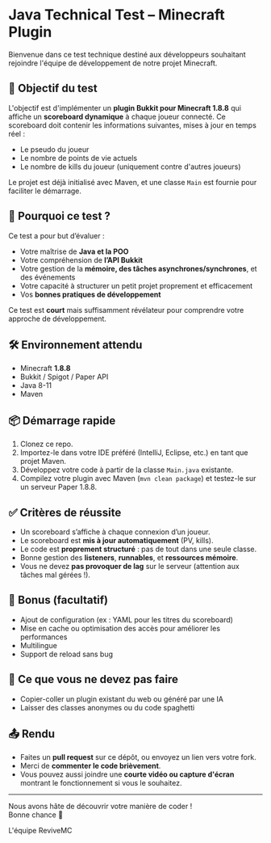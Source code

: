 # Java Technical Test – Minecraft Plugin

Bienvenue dans ce test technique destiné aux développeurs souhaitant rejoindre l'équipe de développement de notre projet Minecraft.

## 🎯 Objectif du test

L'objectif est d'implémenter un **plugin Bukkit pour Minecraft 1.8.8** qui affiche un **scoreboard dynamique** à chaque joueur connecté. Ce scoreboard doit contenir les informations suivantes, mises à jour en temps réel :

- Le pseudo du joueur
- Le nombre de points de vie actuels
- Le nombre de kills du joueur (uniquement contre d'autres joueurs)

Le projet est déjà initialisé avec Maven, et une classe `Main` est fournie pour faciliter le démarrage.

## 💼 Pourquoi ce test ?

Ce test a pour but d’évaluer :
- Votre maîtrise de **Java et la POO**
- Votre compréhension de **l’API Bukkit**
- Votre gestion de la **mémoire, des tâches asynchrones/synchrones**, et des événements
- Votre capacité à structurer un petit projet proprement et efficacement
- Vos **bonnes pratiques de développement**

Ce test est **court** mais suffisamment révélateur pour comprendre votre approche de développement.

## 🛠️ Environnement attendu

- Minecraft **1.8.8**
- Bukkit / Spigot / Paper API
- Java 8-11
- Maven

## 📦 Démarrage rapide

1. Clonez ce repo.
2. Importez-le dans votre IDE préféré (IntelliJ, Eclipse, etc.) en tant que projet Maven.
3. Développez votre code à partir de la classe `Main.java` existante.
4. Compilez votre plugin avec Maven (`mvn clean package`) et testez-le sur un serveur Paper 1.8.8.

## ✅ Critères de réussite

- Un scoreboard s’affiche à chaque connexion d’un joueur.
- Le scoreboard est **mis à jour automatiquement** (PV, kills).
- Le code est **proprement structuré** : pas de tout dans une seule classe.
- Bonne gestion des **listeners**, **runnables**, et **ressources mémoire**.
- Vous ne devez **pas provoquer de lag** sur le serveur (attention aux tâches mal gérées !).

## 🧠 Bonus (facultatif)

- Ajout de configuration (ex : YAML pour les titres du scoreboard)
- Mise en cache ou optimisation des accès pour améliorer les performances
- Multilingue
- Support de reload sans bug

## 🚫 Ce que vous ne devez pas faire

- Copier-coller un plugin existant du web ou généré par une IA
- Laisser des classes anonymes ou du code spaghetti

## 📤 Rendu

- Faites un **pull request** sur ce dépôt, ou envoyez un lien vers votre fork.
- Merci de **commenter le code brièvement**.
- Vous pouvez aussi joindre une **courte vidéo ou capture d'écran** montrant le fonctionnement si vous le souhaitez.

---

Nous avons hâte de découvrir votre manière de coder !  
Bonne chance 🚀

L'équipe ReviveMC
